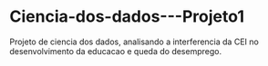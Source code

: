 # Ciencia-dos-dados---Projeto1
Projeto de ciencia dos dados, analisando a interferencia da CEI no desenvolvimento da educacao e queda do desemprego.
